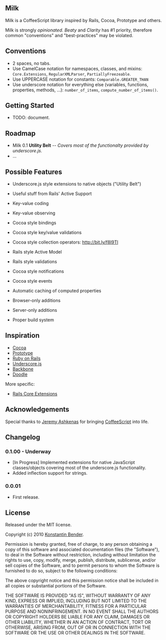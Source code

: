 Milk
----

Milk is a CoffeeScript library inspired by Rails, Cocoa, Prototype and others.

Milk is strongly *opinionated*. *Beaty* and *Clarity* has #1 priority, therefore
common "conventions" and "best-practices" may be violated.


Conventions
-----------

* 2 spaces, no tabs.
* Use CamelCase notation for namespaces, classes, and mixins:
  `Core.Extensions`, `RegularXMLParser`, `PartiallyFreezeable`.
* Use UPPERCASE notation for constants:
  `Comparable.GREATER_THAN`
* Use underscore notation for everything else (variables, functions, properties,
  methods, ...):
  `number_of_items`, `compute_number_of_items()`.


Getting Started
---------------

* TODO: document.


Roadmap
-------

* Milk 0.1 **Utility Belt** -- *Covers most of the functionalty provided by underscore.js.*
* ...


Possible Features
-----------------

* Underscore.js style extensions to native objects ("Utility Belt")
* Useful stuff from Rails' Active Support

* Key-value coding
* Key-value observing
* Cocoa style bindings
* Cocoa style key/value validations
* Cocoa style collection operators: http://bit.ly/f8I9Tl

* Rails style Active Model
* Rails style validations

* Cocoa style notifications
* Cocoa style events

* Automatic caching of computed properties

* Browser-only additions
* Server-only additions

* Proper build system


Inspiration
-----------

* [Cocoa](http://developer.apple.com/cocoa/)
* [Prototype](http://www.prototypejs.org/)
* [Ruby on Rails](http://rubyonrails.org/)
* [Underscore.js](http://documentcloud.github.com/underscore/)
* [Backbone](http://documentcloud.github.com/backbone/)
* [Doodle](http://www.rubyinside.com/doodle-a-new-way-to-build-and-define-ruby-classes-795.html)

More specific:

* [Rails Core Extensions](http://guides.rubyonrails.org/active_support_core_extensions.html)


Acknowledgements
----------------

Special thanks to [Jeremy Ashkenas](https://github.com/jashkenas) for bringing
[CoffeeScript](http://jashkenas.github.com/coffee-script/) into life.


Changelog
---------

### 0.1.00 - Underway

* [In Progress] Implemented extensions for native JavaScript classes/objects
  covering most of the underscore.js functionality.
* Added inflection support for strings.


### 0.0.01

* First release.


License
-------

Released under the MIT license.

Copyright (c) 2010 [Konstantin Bender](https://github.com/konstantinbender).

Permission is hereby granted, free of charge, to any person obtaining a copy
of this software and associated documentation files (the "Software"), to deal
in the Software without restriction, including without limitation the rights
to use, copy, modify, merge, publish, distribute, sublicense, and/or sell
copies of the Software, and to permit persons to whom the Software is
furnished to do so, subject to the following conditions:

The above copyright notice and this permission notice shall be included in
all copies or substantial portions of the Software.

THE SOFTWARE IS PROVIDED "AS IS", WITHOUT WARRANTY OF ANY KIND, EXPRESS OR
IMPLIED, INCLUDING BUT NOT LIMITED TO THE WARRANTIES OF MERCHANTABILITY,
FITNESS FOR A PARTICULAR PURPOSE AND NONINFRINGEMENT. IN NO EVENT SHALL THE
AUTHORS OR COPYRIGHT HOLDERS BE LIABLE FOR ANY CLAIM, DAMAGES OR OTHER
LIABILITY, WHETHER IN AN ACTION OF CONTRACT, TORT OR OTHERWISE, ARISING FROM,
OUT OF OR IN CONNECTION WITH THE SOFTWARE OR THE USE OR OTHER DEALINGS IN
THE SOFTWARE.

